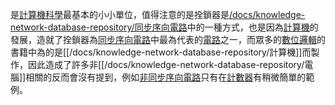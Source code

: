 是[計算機科學](/docs/knowledge-network-database-repository/計算機科學.md)最基本的小小單位，值得注意的是拴鎖器是[/docs/knowledge-network-database-repository/同步序向電路](/docs/knowledge-network-database-repository/同步序向電路.md)中的一種方式，也是因為[計算機](/docs/knowledge-network-database-repository/計算機.md)的發展，造就了拴鎖器為[同步序向電路](/docs/knowledge-network-database-repository/同步序向電路.md)中最為代表的[電路](/docs/knowledge-network-database-repository/電路.md)之一，而眾多的[數位邏輯](/docs/knowledge-network-database-repository/數位邏輯.md)的書籍中為的是[[/docs/knowledge-network-database-repository/計算機]]而製作，因此造成了許多非[[/docs/knowledge-network-database-repository/電腦]]相關的反而會沒有提到，例如[非同步序向電路](/docs/knowledge-network-database-repository/非同步序向電路.md)只有在[計數器](/docs/knowledge-network-database-repository/計數器.md)有稍微簡單的範例。
